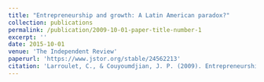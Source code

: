 ```yaml
---
title: "Entrepreneurship and growth: A Latin American paradox?"
collection: publications
permalink: /publication/2009-10-01-paper-title-number-1
excerpt: ''
date: 2015-10-01
venue: 'The Independent Review'
paperurl: 'https://www.jstor.org/stable/24562213'
citation: 'Larroulet, C., & Couyoumdjian, J. P. (2009). Entrepreneurship and growth: A Latin American paradox?. The Independent Review, 14(1), 81-100.'
---
```

